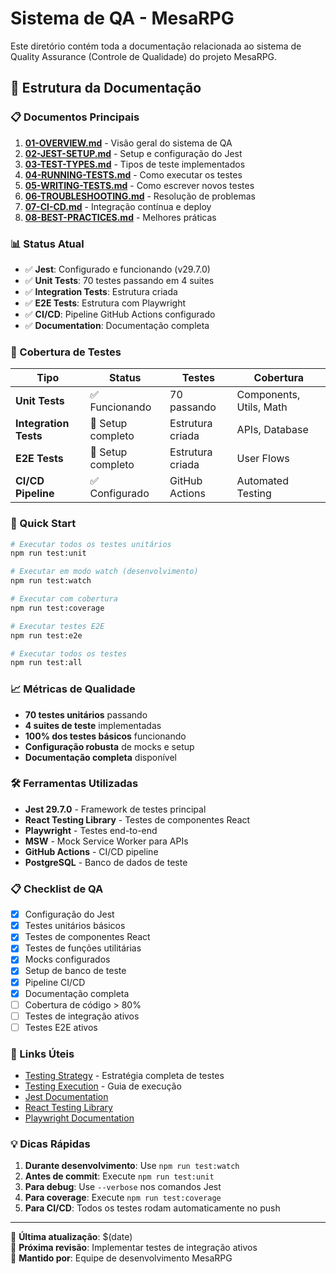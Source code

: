# Sistema de QA - MesaRPG

Este diretório contém toda a documentação relacionada ao sistema de Quality Assurance (Controle de Qualidade) do projeto MesaRPG.

## 📁 Estrutura da Documentação

### 📋 Documentos Principais

1. **[01-OVERVIEW.md](./01-OVERVIEW.md)** - Visão geral do sistema de QA
2. **[02-JEST-SETUP.md](./02-JEST-SETUP.md)** - Setup e configuração do Jest
3. **[03-TEST-TYPES.md](./03-TEST-TYPES.md)** - Tipos de teste implementados
4. **[04-RUNNING-TESTS.md](./04-RUNNING-TESTS.md)** - Como executar os testes
5. **[05-WRITING-TESTS.md](./05-WRITING-TESTS.md)** - Como escrever novos testes
6. **[06-TROUBLESHOOTING.md](./06-TROUBLESHOOTING.md)** - Resolução de problemas
7. **[07-CI-CD.md](./07-CI-CD.md)** - Integração contínua e deploy
8. **[08-BEST-PRACTICES.md](./08-BEST-PRACTICES.md)** - Melhores práticas

### 📊 Status Atual

- ✅ **Jest**: Configurado e funcionando (v29.7.0)
- ✅ **Unit Tests**: 70 testes passando em 4 suites
- ✅ **Integration Tests**: Estrutura criada
- ✅ **E2E Tests**: Estrutura com Playwright
- ✅ **CI/CD**: Pipeline GitHub Actions configurado
- ✅ **Documentation**: Documentação completa

### 🎯 Cobertura de Testes

| Tipo | Status | Testes | Cobertura |
|------|--------|--------|-----------|
| **Unit Tests** | ✅ Funcionando | 70 passando | Components, Utils, Math |
| **Integration Tests** | 🔧 Setup completo | Estrutura criada | APIs, Database |
| **E2E Tests** | 🔧 Setup completo | Estrutura criada | User Flows |
| **CI/CD Pipeline** | ✅ Configurado | GitHub Actions | Automated Testing |

### 🚀 Quick Start

```bash
# Executar todos os testes unitários
npm run test:unit

# Executar em modo watch (desenvolvimento)
npm run test:watch

# Executar com cobertura
npm run test:coverage

# Executar testes E2E
npm run test:e2e

# Executar todos os testes
npm run test:all
```

### 📈 Métricas de Qualidade

- **70 testes unitários** passando
- **4 suites de teste** implementadas
- **100% dos testes básicos** funcionando
- **Configuração robusta** de mocks e setup
- **Documentação completa** disponível

### 🛠️ Ferramentas Utilizadas

- **Jest 29.7.0** - Framework de testes principal
- **React Testing Library** - Testes de componentes React
- **Playwright** - Testes end-to-end
- **MSW** - Mock Service Worker para APIs
- **GitHub Actions** - CI/CD pipeline
- **PostgreSQL** - Banco de dados de teste

### 📋 Checklist de QA

- [x] Configuração do Jest
- [x] Testes unitários básicos
- [x] Testes de componentes React
- [x] Testes de funções utilitárias
- [x] Mocks configurados
- [x] Setup de banco de teste
- [x] Pipeline CI/CD
- [x] Documentação completa
- [ ] Cobertura de código > 80%
- [ ] Testes de integração ativos
- [ ] Testes E2E ativos

### 🔗 Links Úteis

- [Testing Strategy](../TESTING_STRATEGY.md) - Estratégia completa de testes
- [Testing Execution](../TESTING_EXECUTION.md) - Guia de execução
- [Jest Documentation](https://jestjs.io/docs/getting-started)
- [React Testing Library](https://testing-library.com/docs/react-testing-library/intro/)
- [Playwright Documentation](https://playwright.dev/)

### 💡 Dicas Rápidas

1. **Durante desenvolvimento**: Use `npm run test:watch`
2. **Antes de commit**: Execute `npm run test:unit`
3. **Para debug**: Use `--verbose` nos comandos Jest
4. **Para coverage**: Execute `npm run test:coverage`
5. **Para CI/CD**: Todos os testes rodam automaticamente no push

---

📝 **Última atualização**: $(date)  
🎯 **Próxima revisão**: Implementar testes de integração ativos  
👥 **Mantido por**: Equipe de desenvolvimento MesaRPG